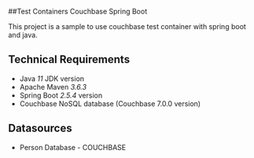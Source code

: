 ##Test Containers Couchbase Spring Boot

This project is a sample to use couchbase test container with spring boot and java.

## Technical Requirements
*  Java _11_  JDK version
* Apache Maven _3.6.3_
* Spring Boot _2.5.4_ version
* Couchbase NoSQL database (Couchbase 7.0.0 version)

## Datasources
* Person Database - COUCHBASE
